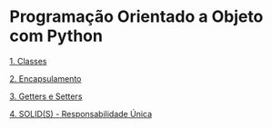 # Programação Orientado a Objeto com Python

<a href="https://github.com/MuriloOliveira99/poo-python/blob/main/classes.ipynb" target="_blank">1. Classes</a>

<a href="https://github.com/MuriloOliveira99/poo-python/blob/main/2.%20encapsulamento.ipynb" target="_blank">2. Encapsulamento</a>

<a href="https://github.com/MuriloOliveira99/poo-python/blob/main/3.%20getters_setters.ipynb" target="_blank">3. Getters e Setters</a>

<a href="https://github.com/MuriloOliveira99/poo-python/blob/main/4.%20SOLID(S).ipynb" target="_blank">4. SOLID(S) - Responsabilidade Única</a>



